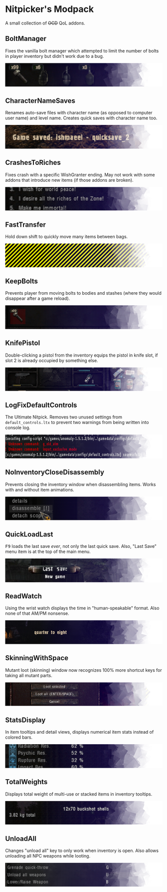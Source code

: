 # Nitpicker's Modpack

A small collection of ~~OCD~~ QoL addons.

## BoltManager
Fixes the vanilla bolt manager which attempted to limit the number of bolts in player inventory but didn't work due to a bug.

![BoltManager](fomod/images/Banners-01-01.png)

## CharacterNameSaves
Renames auto-save files with character name (as opposed to computer user name) and level name. Creates quick saves with character name too.

![CharacterNameSaves](fomod/images/Banners-01-02.png)

## CrashesToRiches
Fixes crash with a specific WishGranter ending. May not work with some addons that introduce new items (if those addons are broken). 

![CrashesToRiches](fomod/images/Banners-01-03.png)

## FastTransfer
Hold down shift to quickly move many items between bags.

![FastTransfer](fomod/images/Banners-01-14.png)

## KeepBolts
Prevents player from moving bolts to bodies and stashes (where they would disappear after a game reload).

![KeepBolts](fomod/images/Banners-01-04.png)

## KnifePistol
Double-clicking a pistol from the inventory equips the pistol in knife slot, if slot 2 is already occupied by something else.

![KnifePistol](fomod/images/Banners-01-05.png)

## LogFixDefaultControls
The Ultimate Nitpick. Removes two unused settings from `default_controls.ltx` to prevent two warnings from being written into console log.

![LogFixDefaultControls](fomod/images/Banners-01-06.png)

## NoInventoryCloseDisassembly
Prevents closing the inventory window when disassembling items. Works with and without item animations.

![NoInventoryCloseDisassembly](fomod/images/Banners-01-07.png)

## QuickLoadLast
<kbd>F9</kbd> loads the last save *ever*, not only the last quick save. Also, "Last Save" menu item is at the top of the main menu.

![QuickLoadLast](fomod/images/Banners-01-12.png)

## ReadWatch
Using the wrist watch displays the time in "human-speakable" format. Also none of that AM/PM nonsense.

![ReadWatch](fomod/images/Banners-01-08.png)

## SkinningWithSpace
Mutant loot (skinning) window now recognizes 100% more shortcut keys for taking all mutant parts.

![SkinningWithSpace](fomod/images/Banners-01-13.png)

## StatsDisplay
In item tooltips and detail views, displays numerical item stats instead of colored bars.

![StatsDisplay](fomod/images/Banners-01-09.png)

## TotalWeights
Displays total weight of multi-use or stacked items in inventory tooltips.

![TotalWeights](fomod/images/Banners-01-10.png)

## UnloadAll
Changes "unload all" key to only work when inventory is open. Also allows unloading all NPC weapons while looting.

![UnloadAll](fomod/images/Banners-01-11.png)
